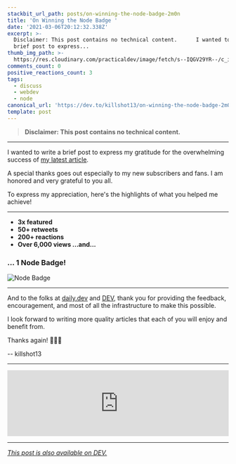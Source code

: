 ```yaml
---
stackbit_url_path: posts/on-winning-the-node-badge-2m0n
title: 'On Winning the Node Badge '
date: '2021-03-06T20:12:32.338Z'
excerpt: >-
  Disclaimer: This post contains no technical content.      I wanted to write a
  brief post to express...
thumb_img_path: >-
  https://res.cloudinary.com/practicaldev/image/fetch/s--IQGV29YR--/c_imagga_scale,f_auto,fl_progressive,h_420,q_auto,w_1000/https://dev-to-uploads.s3.amazonaws.com/uploads/articles/3ongx7g58br8kxelasq1.png
comments_count: 0
positive_reactions_count: 3
tags:
  - discuss
  - webdev
  - node
canonical_url: 'https://dev.to/killshot13/on-winning-the-node-badge-2m0n'
template: post
---
```

> **Disclaimer: This post contains no technical content.**

---

I wanted to write a brief post to express my gratitude for the overwhelming success of [my latest article](https://daily.dev/blog/how-to-build-an-smtp-mail-server-with-express-node-and-gmail). 

A special thanks goes out especially to my new subscribers and fans. I am honored and very grateful to you all. 

To express my appreciation, here's the highlights of what you helped me achieve! 

---

* **3x featured**
* **50+ retweets**
* **200+ reactions**
* **Over 6,000 views ...and...**

### **... 1 Node Badge!**
![Node Badge](https://dev-to-uploads.s3.amazonaws.com/uploads/articles/mdyag4vpdkittzwq1a7z.jpg)

---

And to the folks at [daily.dev](https://daily.dev) and [DEV](https://dev.to), thank you for providing the feedback, encouragement, and most of all the infrastructure to make this possible. 

I look forward to writing more quality articles that each of you will enjoy and benefit from. 

Thanks again! 🤗🤗🤗

  -- killshot13

---


<iframe class="liquidTag" src="https://dev.to/embed/user?args=killshot13" style="border: 0; width: 100%;"></iframe>


---






*[This post is also available on DEV.](https://dev.to/killshot13/on-winning-the-node-badge-2m0n)*


<script>
const parent = document.getElementsByTagName('head')[0];
const script = document.createElement('script');
script.type = 'text/javascript';
script.src = 'https://cdnjs.cloudflare.com/ajax/libs/iframe-resizer/4.1.1/iframeResizer.min.js';
script.charset = 'utf-8';
script.onload = function() {
    window.iFrameResize({}, '.liquidTag');
};
parent.appendChild(script);
</script>    
